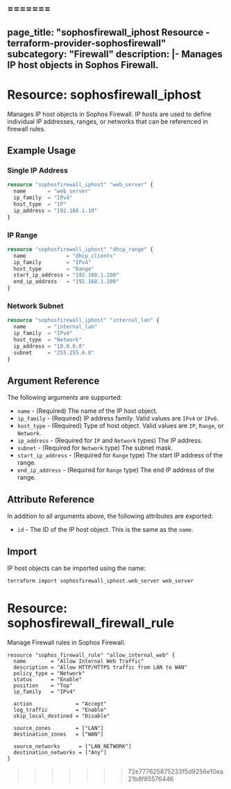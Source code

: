 =======
---
page_title: "sophosfirewall_iphost Resource - terraform-provider-sophosfirewall"
subcategory: "Firewall"
description: |-
  Manages IP host objects in Sophos Firewall.
---

# Resource: sophosfirewall_iphost

Manages IP host objects in Sophos Firewall. IP hosts are used to define individual IP addresses, ranges, or networks that can be referenced in firewall rules.

## Example Usage

### Single IP Address

```terraform
resource "sophosfirewall_iphost" "web_server" {
  name       = "web_server"
  ip_family  = "IPv4"
  host_type  = "IP"
  ip_address = "192.168.1.10"
}
```

### IP Range

```terraform
resource "sophosfirewall_iphost" "dhcp_range" {
  name             = "dhcp_clients"
  ip_family        = "IPv4"
  host_type        = "Range"
  start_ip_address = "192.168.1.100"
  end_ip_address   = "192.168.1.200"
}
```

### Network Subnet

```terraform
resource "sophosfirewall_iphost" "internal_lan" {
  name       = "internal_lan"
  ip_family  = "IPv4"
  host_type  = "Network"
  ip_address = "10.0.0.0"
  subnet     = "255.255.0.0"
}
```

## Argument Reference

The following arguments are supported:

* `name` - (Required) The name of the IP host object.
* `ip_family` - (Required) IP address family. Valid values are `IPv4` or `IPv6`.
* `host_type` - (Required) Type of host object. Valid values are `IP`, `Range`, or `Network`.
* `ip_address` - (Required for `IP` and `Network` types) The IP address.
* `subnet` - (Required for `Network` type) The subnet mask.
* `start_ip_address` - (Required for `Range` type) The start IP address of the range.
* `end_ip_address` - (Required for `Range` type) The end IP address of the range.

## Attribute Reference

In addition to all arguments above, the following attributes are exported:

* `id` - The ID of the IP host object. This is the same as the `name`.

## Import

IP host objects can be imported using the name:

```
terraform import sophosfirewall_iphost.web_server web_server
```



# Resource: sophosfirewall_firewall_rule

Manage Firewall rules in Sophos Firewall. 

```
resource "sophos_firewall_rule" "allow_internal_web" {
  name        = "Allow Internal Web Traffic"
  description = "Allow HTTP/HTTPS traffic from LAN to WAN"
  policy_type = "Network"
  status      = "Enable"
  position    = "Top"
  ip_family   = "IPv4"

  action              = "Accept"
  log_traffic         = "Enable"
  skip_local_destined = "Disable"

  source_zones        = ["LAN"]
  destination_zones   = ["WAN"]

  source_networks      = ["LAN_NETWORK"]
  destination_networks = ["Any"]
}
```

>>>>>>> 72e777625875233f5d9256e10ea21b8f85576446
